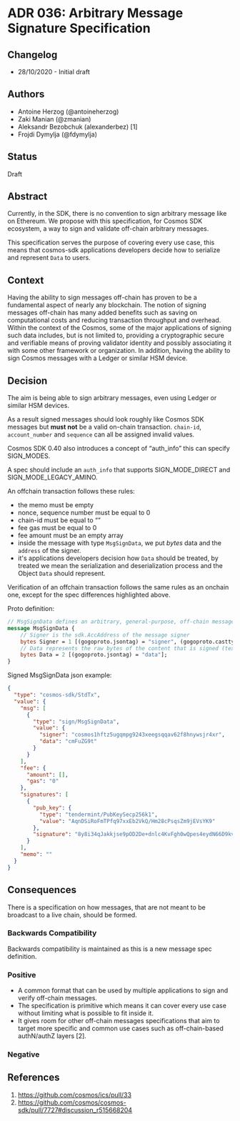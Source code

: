 # ADR 036: Arbitrary Message Signature Specification

## Changelog

- 28/10/2020 - Initial draft

## Authors
- Antoine Herzog (@antoineherzog)
- Zaki Manian (@zmanian)
- Aleksandr Bezobchuk (alexanderbez) [1]
- Frojdi Dymylja (@fdymylja)

## Status

Draft

## Abstract

Currently, in the SDK, there is no convention to sign arbitrary message like on Ethereum. We propose with this specification, for Cosmos SDK ecosystem, a way to sign and validate off-chain arbitrary messages.

This specification serves the purpose of covering every use case, this means that cosmos-sdk applications developers decide how to serialize and represent `Data` to users. 
## Context

Having the ability to sign messages off-chain has proven to be a fundamental aspect of nearly any blockchain. The notion of signing messages off-chain has many added benefits such as saving on computational costs and reducing transaction throughput and overhead. Within the context of the Cosmos, some of the major applications of signing such data includes, but is not limited to, providing a cryptographic secure and verifiable means of proving validator identity and possibly associating it with some other framework or organization. In addition, having the ability to sign Cosmos messages with a Ledger or similar HSM device.


## Decision

The aim is being able to sign arbitrary messages, even using Ledger or similar HSM devices.

As a result signed messages should look roughly like Cosmos SDK messages but **must not** be a valid on-chain transaction. `chain-id`, `account_number` and `sequence` can all be assigned invalid values.

Cosmos SDK 0.40 also introduces a concept of “auth_info” this can specify SIGN_MODES.

A spec should include an `auth_info` that supports SIGN_MODE_DIRECT and SIGN_MODE_LEGACY_AMINO.

An offchain transaction follows these rules:

- the memo must be empty
- nonce, sequence number must be equal to 0
- chain-id must be equal to “”
- fee gas must be equal to 0
- fee amount must be an empty array
- inside the message with type `MsgSignData`, we put *bytes* data and the `address` of the signer.
- it's applications developers decision how `Data` should be treated, by treated we mean the serialization and deserialization process and the Object `Data` should represent. 

Verification of an offchain transaction follows the same rules as an onchain one, except for the spec differences highlighted above.

Proto definition:
```proto
// MsgSignData defines an arbitrary, general-purpose, off-chain message
message MsgSignData {
    // Signer is the sdk.AccAddress of the message signer
    bytes Signer = 1 [(gogoproto.jsontag) = "signer", (gogoproto.casttype) = "github.com/cosmos/cosmos-sdk/types.AccAddress"];
    // Data represents the raw bytes of the content that is signed (text, json, etc)
    bytes Data = 2 [(gogoproto.jsontag) = "data"];
}
```
Signed MsgSignData json example:
```json
{
  "type": "cosmos-sdk/StdTx",
  "value": {
    "msg": [
      {
        "type": "sign/MsgSignData",
        "value": {
          "signer": "cosmos1hftz5ugqmpg9243xeegsqqav62f8hnywsjr4xr",
          "data": "cmFuZG9t"
        }
      }
    ],
    "fee": {
      "amount": [],
      "gas": "0"
    },
    "signatures": [
      {
        "pub_key": {
          "type": "tendermint/PubKeySecp256k1",
          "value": "AqnDSiRoFmTPfq97xxEb2VkQ/Hm28cPsqsZm9jEVsYK9"
        },
        "signature": "8y8i34qJakkjse9pOD2De+dnlc4KvFgh0wQpes4eydN66D9kv7cmCEouRrkka9tlW9cAkIL52ErB+6ye7X5aEg=="
      }
    ],
    "memo": ""
  }
}
```

## Consequences

There is a specification on how messages, that are not meant to be broadcast to a live chain, should be formed. 

### Backwards Compatibility

Backwards compatibility is maintained as this is a new message spec definition.

### Positive

- A common format that can be used by multiple applications to sign and verify off-chain messages.
- The specification is primitive which means it can cover every use case without limiting what is possible to fit inside it.
- It gives room for other off-chain messages specifications that aim to target more specific and common use cases such as off-chain-based authN/authZ layers [2].

### Negative



## References

1. https://github.com/cosmos/ics/pull/33
2. https://github.com/cosmos/cosmos-sdk/pull/7727#discussion_r515668204
